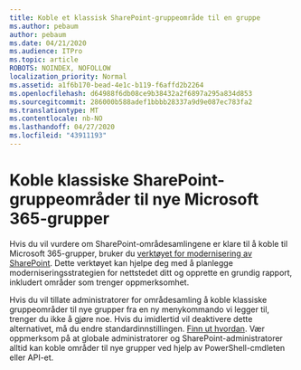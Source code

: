 ```yaml
---
title: Koble et klassisk SharePoint-gruppeområde til en gruppe
ms.author: pebaum
author: pebaum
ms.date: 04/21/2020
ms.audience: ITPro
ms.topic: article
ROBOTS: NOINDEX, NOFOLLOW
localization_priority: Normal
ms.assetid: a1f6b170-bead-4e1c-b119-f6affd2b2264
ms.openlocfilehash: d64988f6db08ce9b38432a2f6897a295a834d853
ms.sourcegitcommit: 286000b588adef1bbbb28337a9d9e087ec783fa2
ms.translationtype: MT
ms.contentlocale: nb-NO
ms.lasthandoff: 04/27/2020
ms.locfileid: "43911193"
---
```

# <a name="connect-classic-sharepoint-team-sites-to-new-microsoft-365-groups"></a>Koble klassiske SharePoint-gruppeområder til nye Microsoft 365-grupper

Hvis du vil vurdere om SharePoint-områdesamlingene er klare til å koble til Microsoft 365-grupper, bruker du [verktøyet for modernisering av SharePoint](https://go.microsoft.com/fwlink/?linkid=873066). Dette verktøyet kan hjelpe deg med å planlegge moderniseringsstrategien for nettstedet ditt og opprette en grundig rapport, inkludert områder som trenger oppmerksomhet.
  
Hvis du vil tillate administratorer for områdesamling å koble klassiske gruppeområder til nye grupper fra en ny menykommando vi legger til, trenger du ikke å gjøre noe. Hvis du imidlertid vil deaktivere dette alternativet, må du endre standardinnstillingen. [Finn ut hvordan](https://go.microsoft.com/fwlink/?linkid=2004316). Vær oppmerksom på at globale administratorer og SharePoint-administratorer alltid kan koble områder til nye grupper ved hjelp av PowerShell-cmdleten eller API-et.
  

